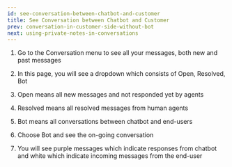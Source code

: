 ```yaml
---
id: see-conversation-between-chatbot-and-customer
title: See Conversation between Chatbot and Customer
prev: conversation-in-customer-side-without-bot
next: using-private-notes-in-conversations
---
```


1.  Go to the Conversation menu to see all your messages, both new and past messages
2.  In this page, you will see a dropdown which consists of Open, Resolved, Bot

3.  Open means all new messages and not responded yet by agents
4.  Resolved means all resolved messages from human agents
5.  Bot means all conversations between chatbot and end-users

6.  Choose Bot and see the on-going conversation
7.  You will see purple messages which indicate responses from chatbot and white which indicate incoming messages from the end-user
